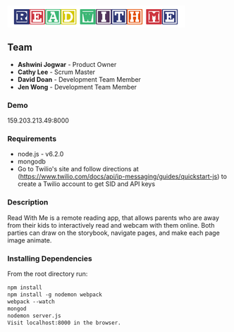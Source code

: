 ![Alt text](/client/assets/readwithme-logo.png "Read With Me Logo")

## Team
* **Ashwini Jogwar** - Product Owner
* **Cathy Lee** - Scrum Master
* **David Doan** - Development Team Member
* **Jen Wong** - Development Team Member

### Demo
159.203.213.49:8000

### Requirements
* node.js - v6.2.0
* mongodb
* Go to Twilio's site and follow directions at (https://www.twilio.com/docs/api/ip-messaging/guides/quickstart-js) to create a Twilio account to get SID and API keys

### Description
Read With Me is a remote reading app, that allows parents who are away from their kids to interactively read and webcam with them online. Both parties can draw on the storybook, navigate pages, and make each page image animate.

### Installing Dependencies

From the root directory run:
```
npm install
npm install -g nodemon webpack
webpack --watch
mongod
nodemon server.js
Visit localhost:8000 in the browser.

